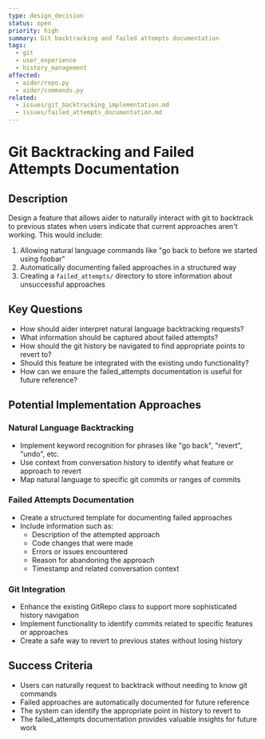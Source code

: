 ```yaml
---
type: design_decision
status: open
priority: high
summary: Git backtracking and failed attempts documentation
tags:
  - git
  - user_experience
  - history_management
affected:
  - aider/repo.py
  - aider/commands.py
related:
  - issues/git_backtracking_implementation.md
  - issues/failed_attempts_documentation.md
---
```


# Git Backtracking and Failed Attempts Documentation

## Description

Design a feature that allows aider to naturally interact with git to backtrack to previous states when users indicate that current approaches aren't working. This would include:

1. Allowing natural language commands like "go back to before we started using foobar"
2. Automatically documenting failed approaches in a structured way
3. Creating a `failed_attempts/` directory to store information about unsuccessful approaches

## Key Questions

- How should aider interpret natural language backtracking requests?
- What information should be captured about failed attempts?
- How should the git history be navigated to find appropriate points to revert to?
- Should this feature be integrated with the existing undo functionality?
- How can we ensure the failed_attempts documentation is useful for future reference?

## Potential Implementation Approaches

### Natural Language Backtracking

- Implement keyword recognition for phrases like "go back", "revert", "undo", etc.
- Use context from conversation history to identify what feature or approach to revert
- Map natural language to specific git commits or ranges of commits

### Failed Attempts Documentation

- Create a structured template for documenting failed approaches
- Include information such as:
  - Description of the attempted approach
  - Code changes that were made
  - Errors or issues encountered
  - Reason for abandoning the approach
  - Timestamp and related conversation context

### Git Integration

- Enhance the existing GitRepo class to support more sophisticated history navigation
- Implement functionality to identify commits related to specific features or approaches
- Create a safe way to revert to previous states without losing history

## Success Criteria

- Users can naturally request to backtrack without needing to know git commands
- Failed approaches are automatically documented for future reference
- The system can identify the appropriate point in history to revert to
- The failed_attempts documentation provides valuable insights for future work
